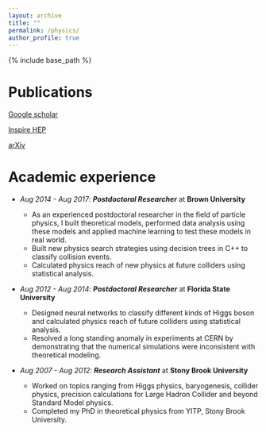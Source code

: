 ```yaml
---
layout: archive
title: ""
permalink: /physics/
author_profile: true
---
```


{% include base_path %}

Publications
======
[Google scholar](https://scholar.google.com/citations?user=yfxqGvYAAAAJ&hl=en&oi=ao)  

[Inspire HEP](https://inspirehep.net/authors/1065599?ui-citation-summary=true)  

[arXiv](https://arxiv.org/search/?searchtype=author&query=Jaiswal%2C+Prerit&searchtype=author)

Academic experience
======
* *Aug 2014 - Aug 2017*: ***Postdoctoral Researcher*** at **Brown University**    
   * As an experienced postdoctoral researcher in the field of particle physics, I built theoretical models, performed data analysis using these models and applied machine learning to test these models in real world.
   * Built new physics search strategies using decision trees in C++ to classify collision events.
   * Calculated physics reach of new physics at future colliders using statistical analysis.

* *Aug 2012 - Aug 2014*: ***Postdoctoral Researcher*** at **Florida State University**    
   * Designed neural networks to classify different kinds of Higgs boson and calculated physics reach of future colliders using statistical analysis. 
   * Resolved a long standing anomaly in experiments at CERN by demonstrating that the numerical simulations were inconsistent with theoretical modeling.

* *Aug 2007 - Aug 2012*: ***Research Assistant*** at **Stony Brook University**    
   * Worked on topics ranging from Higgs physics, baryogenesis, collider physics, precision calculations for Large Hadron Collider and beyond Standard Model physics. 
   * Completed my PhD in theoretical physics from YITP, Stony Brook University.
